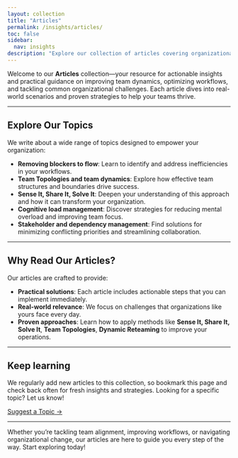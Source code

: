 ```yaml
---
layout: collection
title: "Articles"
permalink: /insights/articles/
toc: false
sidebar:
  nav: insights
description: "Explore our collection of articles covering organizational dynamics, team optimization, and strategies for improving flow and delivering value."
---
```


Welcome to our **Articles** collection—your resource for actionable insights and practical guidance on improving team dynamics, optimizing workflows, and tackling common organizational challenges. Each article dives into real-world scenarios and proven strategies to help your teams thrive.

---

## Explore Our Topics

We write about a wide range of topics designed to empower your organization:

- **Removing blockers to flow**: Learn to identify and address inefficiencies in your workflows.
- **Team Topologies and team dynamics**: Explore how effective team structures and boundaries drive success.
- **Sense It, Share It, Solve It**: Deepen your understanding of this approach and how it can transform your organization.
- **Cognitive load management**: Discover strategies for reducing mental overload and improving team focus.
- **Stakeholder and dependency management**: Find solutions for minimizing conflicting priorities and streamlining collaboration.

---

## Why Read Our Articles?

Our articles are crafted to provide:

- **Practical solutions**: Each article includes actionable steps that you can implement immediately.
- **Real-world relevance**: We focus on challenges that organizations like yours face every day.
- **Proven approaches**: Learn how to apply methods like **Sense It, Share It, Solve It**, **Team Topologies**, **Dynamic Reteaming** to improve your operations.

---

## Keep learning

We regularly add new articles to this collection, so bookmark this page and check back often for fresh insights and strategies. Looking for a specific topic? Let us know!

[Suggest a Topic →](/contact/)

---

Whether you’re tackling team alignment, improving workflows, or navigating organizational change, our articles are here to guide you every step of the way. Start exploring today!
